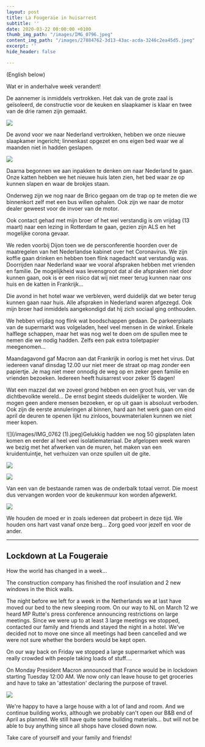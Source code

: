 ```yaml
---
layout: post
title: La Fougeraie in huisarrest
subtitle: ''
date: 2020-03-22 00:00:00 +0100
thumb_img_path: "/images/IMG_0796.jpeg"
content_img_path: "/images/27884762-3d13-43ac-acda-3246c2ea45d5.jpeg"
excerpt: ''
hide_header: false

---
```

(English below)

Wat er in anderhalve week verandert!

De aannemer is inmiddels vertrokken. Het dak van de grote zaal is geïsoleerd, de constructie voor de keuken en slaapkamer is klaar en twee van de drie ramen zijn gemaakt.

![](/images/a4c16df3-f117-43b2-a01c-ed4f86f3a3c9.jpeg)

De avond voor we naar Nederland vertrokken, hebben we onze nieuwe slaapkamer ingericht; linnenkast opgezet en ons eigen bed waar we al maanden niet in hadden geslapen.

![](/images/IMG_0798.jpeg)

Daarna begonnen we aan inpakken te denken om naar Nederland te gaan. Onze katten hebben we het nieuwe huis laten zien, het bed waar ze op kunnen slapen en waar de brokjes staan.

Onderweg zijn we nog naar de Brico gegaan om de trap op te meten die we binnenkort zelf met een bus willen ophalen. Ook zijn we naar de motor dealer geweest voor de invoer van de motor.

Ook contact gehad met mijn broer of het wel verstandig is om vrijdag (13 maart) naar een lezing in Rotterdam te gaan, gezien zijn ALS en het mogelijke corona gevaar.

We reden voorbij Dijon toen we de persconferentie hoorden over de maatregelen van het Nederlandse kabinet over het Coronavirus. We zijn koffie gaan drinken en hebben toen flink nagedacht wat verstandig was. Doorrijden naar Nederland waar we vooral afspraken hebben met vrienden en familie. De mogelijkheid was levensgroot dat al die afspraken niet door kunnen gaan, ook is er een risico dat wij niet meer terug kunnen naar ons huis en de katten in Frankrijk…

Die avond in het hotel waar we verbleven, werd duidelijk dat we beter terug kunnen gaan naar huis. Alle afspraken in Nederland waren afgezegd. Ook mijn broer had inmiddels aangekondigd dat hij zich sociaal ging onthouden.

We hebben vrijdag nog flink wat boodschappen gedaan. De parkeerplaats van de supermarkt was volgeladen, heel veel mensen in de winkel. Enkele halflege schappen, maar het was nog wel te doen om de spullen mee te nemen die we nodig hadden. Zelfs een pak extra toiletpapier meegenomen...

Maandagavond gaf Macron aan dat Frankrijk in oorlog is met het virus. Dat iedereen vanaf dinsdag 12.00 uur niet meer de straat op mag zonder een papiertje. Je mag niet meer onnodig de weg op en zeker geen familie en vrienden bezoeken. Iedereen heeft huisarrest voor zeker 15 dagen!

Wat een mazzel dat we zoveel grond hebben en een groot huis, ver van de dichtbevolkte wereld… De ernst begint steeds duidelijker te worden. We mogen geen andere mensen bezoeken, er op uit gaan is absoluut verboden. Ook zijn de eerste annuleringen al binnen, hard aan het werk gaan om eind april de deuren te openen lijkt nu zinloos, bouwmaterialen kunnen we niet meer kopen.

![](/images/IMG_0762 (1).jpeg)Gelukkig hadden we nog 50 gipsplaten laten komen en eerder al heel veel isolatiemateriaal. De afgelopen week waren we bezig met het afwerken van de muren, het maken van een kruidentuintje, het verhuizen van onze spullen uit de gite.

![](/images/27884762-3d13-43ac-acda-3246c2ea45d5-1.jpeg)

![](/images/IMG_0788-1.jpeg)

Van een van de bestaande ramen was de onderbalk totaal verrot. Die moest dus vervangen worden voor de keukenmuur kon worden afgewerkt.

![](/images/IMG_0795.jpeg)

We houden de moed er in zoals iedereen dat probeert in deze tijd. We houden ons hart vast vanaf onze berg… Zorg goed voor jezelf en voor de ander.

***

## Lockdown at La Fougeraie

How the world has changed in a week...

The construction company has finished the roof insulation and 2 new windows in the thick walls.

The night before we left for a week in the Netherlands we at last have moved our bed to the new sleeping room. On our way to NL on March 12 we heard MP Rutte's press conference announcing restrictions on large meetings. Since we were up to at least 3 large meetings we stopped, contacted our family and friends and stayed the night in a hotel. We've decided not to move one since all meetings had been cancelled and we were not sure whether the borders would be kept open.

On our way back on Friday we stopped a large supermarket which was really crowded with people taking loads of stuff....

On Monday President Macron announced that France would be in lockdown starting Tuesday 12:00 AM. We now only can leave house to get groceries and have to take an 'attestation' declaring the purpose of travel.

![](/images/IMG_0790.jpeg)

We're happy to have a large house with a lot of land and room. And we continue building works, although we probably can't open our B&B end of April as planned. We still have quite some building materials... but will not be able to buy anything since all shops have closed down now.

Take care of yourself and your family and friends!